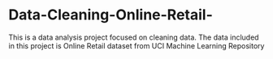 # Data-Cleaning-Online-Retail-
This is a data analysis project focused on cleaning data. The data included in this project is Online Retail dataset from UCI Machine Learning Repository 
